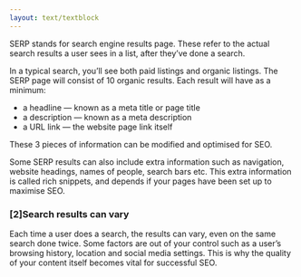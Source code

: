 ```yaml
---
layout: text/textblock
---
```

 SERP stands for search engine results page. These refer to the actual search results a user sees in a list, after they’ve done a search. 

In a typical search, you’ll see both paid listings and organic listings. The SERP page will consist of 10 organic results. Each result will have as a minimum:
- a headline — known as a meta title or page title
- a description — known as a meta description
- a URL link — the website page link itself

These 3 pieces of information can be modified and optimised for SEO.

Some SERP results can also include extra information such as navigation, website headings, names of people, search bars etc. This extra information is called rich snippets, and depends if your pages have been set up to maximise SEO.

### [2]Search results can vary
Each time a user does a search, the results can vary, even on the same search done twice. Some factors are out of your control such as a user’s browsing history, location and social media settings. This is why the quality of your content itself becomes vital for successful SEO.

